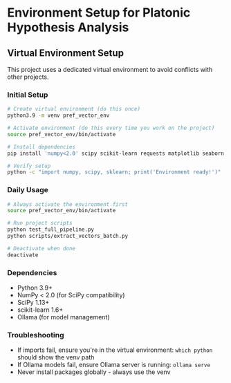 # Environment Setup for Platonic Hypothesis Analysis

## Virtual Environment Setup

This project uses a dedicated virtual environment to avoid conflicts with other projects.

### Initial Setup
```bash
# Create virtual environment (do this once)
python3.9 -m venv pref_vector_env

# Activate environment (do this every time you work on the project)
source pref_vector_env/bin/activate

# Install dependencies
pip install 'numpy<2.0' scipy scikit-learn requests matplotlib seaborn plotly tqdm python-dotenv

# Verify setup
python -c "import numpy, scipy, sklearn; print('Environment ready!')"
```

### Daily Usage
```bash
# Always activate the environment first
source pref_vector_env/bin/activate

# Run project scripts
python test_full_pipeline.py
python scripts/extract_vectors_batch.py

# Deactivate when done
deactivate
```

### Dependencies
- Python 3.9+
- NumPy < 2.0 (for SciPy compatibility)
- SciPy 1.13+
- scikit-learn 1.6+
- Ollama (for model management)

### Troubleshooting
- If imports fail, ensure you're in the virtual environment: `which python` should show the venv path
- If Ollama models fail, ensure Ollama server is running: `ollama serve`
- Never install packages globally - always use the venv